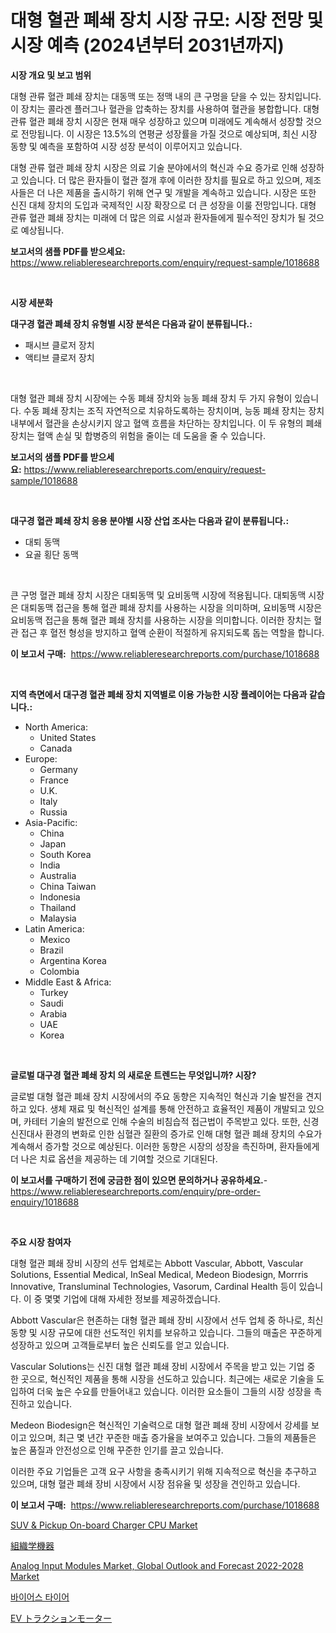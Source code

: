 <p><h1>대형 혈관 폐쇄 장치 시장 규모: 시장 전망 및 시장 예측 (2024년부터 2031년까지)</h1></p><p><strong>시장 개요 및 보고 범위</strong></p>
<p><p>대형 관류 혈관 폐쇄 장치는 대동맥 또는 정맥 내의 큰 구멍을 닫을 수 있는 장치입니다. 이 장치는 콜라겐 플러그나 혈관을 압축하는 장치를 사용하여 혈관을 봉합합니다. 대형 관류 혈관 폐쇄 장치 시장은 현재 매우 성장하고 있으며 미래에도 계속해서 성장할 것으로 전망됩니다. 이 시장은 13.5%의 연평균 성장률을 가질 것으로 예상되며, 최신 시장 동향 및 예측을 포함하여 시장 성장 분석이 이루어지고 있습니다. </p><p>대형 관류 혈관 폐쇄 장치 시장은 의료 기술 분야에서의 혁신과 수요 증가로 인해 성장하고 있습니다. 더 많은 환자들이 혈관 절개 후에 이러한 장치를 필요로 하고 있으며, 제조사들은 더 나은 제품을 출시하기 위해 연구 및 개발을 계속하고 있습니다. 시장은 또한 신진 대체 장치의 도입과 국제적인 시장 확장으로 더 큰 성장을 이룰 전망입니다. 대형 관류 혈관 폐쇄 장치는 미래에 더 많은 의료 시설과 환자들에게 필수적인 장치가 될 것으로 예상됩니다.</p></p>
<p><strong>보고서의 샘플 PDF를 받으세요:</strong> <a href="https://www.reliableresearchreports.com/enquiry/request-sample/1018688">https://www.reliableresearchreports.com/enquiry/request-sample/1018688</a></p>
<p>&nbsp;</p>
<p><strong>시장 세분화</strong></p>
<p><strong>대구경 혈관 폐쇄 장치 유형별 시장 분석은 다음과 같이 분류됩니다.:</strong></p>
<p><ul><li>패시브 클로저 장치</li><li>액티브 클로저 장치</li></ul></p>
<p>&nbsp;</p>
<p><p>대형 혈관 폐쇄 장치 시장에는 수동 폐쇄 장치와 능동 폐쇄 장치 두 가지 유형이 있습니다. 수동 폐쇄 장치는 조직 자연적으로 치유하도록하는 장치이며, 능동 폐쇄 장치는 장치 내부에서 혈관을 손상시키지 않고 혈액 흐름을 차단하는 장치입니다. 이 두 유형의 폐쇄 장치는 혈액 손실 및 합병증의 위험을 줄이는 데 도움을 줄 수 있습니다.</p></p>
<p><strong>보고서의 샘플 PDF를 받으세요:</strong>&nbsp;<a href="https://www.reliableresearchreports.com/enquiry/request-sample/1018688">https://www.reliableresearchreports.com/enquiry/request-sample/1018688</a></p>
<p>&nbsp;</p>
<p><strong> 대구경 혈관 폐쇄 장치 응용 분야별 시장 산업 조사는 다음과 같이 분류됩니다.:</strong></p>
<p><ul><li>대퇴 동맥</li><li>요골 횡단 동맥</li></ul></p>
<p>&nbsp;</p>
<p><p>큰 구멍 혈관 폐쇄 장치 시장은 대퇴동맥 및 요비동맥 시장에 적용됩니다. 대퇴동맥 시장은 대퇴동맥 접근을 통해 혈관 폐쇄 장치를 사용하는 시장을 의미하며, 요비동맥 시장은 요비동맥 접근을 통해 혈관 폐쇄 장치를 사용하는 시장을 의미합니다. 이러한 장치는 혈관 접근 후 혈전 형성을 방지하고 혈액 순환이 적절하게 유지되도록 돕는 역할을 합니다.</p></p>
<p><strong>이 보고서 구매:</strong>&nbsp; <a href="https://www.reliableresearchreports.com/purchase/1018688">https://www.reliableresearchreports.com/purchase/1018688</a></p>
<p>&nbsp;</p>
<p><strong>지역 측면에서 대구경 혈관 폐쇄 장치 지역별로 이용 가능한 시장 플레이어는 다음과 같습니다.:</strong></p>
<p><ul>
    <li>
        North America:
        <ul>
            <li>United States</li>
            <li>Canada</li>
        </ul>
    </li>
    <li>
        Europe:
        <ul>
            <li>Germany</li>
            <li>France</li>
            <li>U.K.</li>
            <li>Italy</li>
            <li>Russia</li>
        </ul>
    </li>
    <li>
        Asia-Pacific:
        <ul>
            <li>China</li>
            <li>Japan</li>
            <li>South Korea</li>
            <li>India</li>
            <li>Australia</li>
            <li>China Taiwan</li>
            <li>Indonesia</li>
            <li>Thailand</li>
            <li>Malaysia</li>
        </ul>
    </li>
    <li>
        Latin America:
        <ul>
            <li>Mexico</li>
            <li>Brazil</li>
            <li>Argentina Korea</li>
            <li>Colombia</li>
        </ul>
    </li>
    <li>
        Middle East & Africa:
        <ul>
            <li>Turkey</li>
            <li>Saudi</li>
            <li>Arabia</li>
            <li>UAE</li>
            <li>Korea</li>
        </ul>
    </li>
    </ul></p>
<p>&nbsp;</p>
<p><strong>글로벌 대구경 혈관 폐쇄 장치 의 새로운 트렌드는 무엇입니까? 시장?</strong></p>
<p><p>글로벌 대형 혈관 폐쇄 장치 시장에서의 주요 동향은 지속적인 혁신과 기술 발전을 견지하고 있다. 생체 재료 및 혁신적인 설계를 통해 안전하고 효율적인 제품이 개발되고 있으며, 카테터 기술의 발전으로 인해 수술의 비침습적 접근법이 주목받고 있다. 또한, 신경신진대사 환경의 변화로 인한 심혈관 질환의 증가로 인해 대형 혈관 폐쇄 장치의 수요가 계속해서 증가할 것으로 예상된다. 이러한 동향은 시장의 성장을 촉진하며, 환자들에게 더 나은 치료 옵션을 제공하는 데 기여할 것으로 기대된다.</p></p>
<p><strong>이 보고서를 구매하기 전에 궁금한 점이 있으면 문의하거나 공유하세요.</strong>- <a href="https://www.reliableresearchreports.com/enquiry/pre-order-enquiry/1018688">https://www.reliableresearchreports.com/enquiry/pre-order-enquiry/1018688</a></p>
<p>&nbsp;</p>
<p><strong>주요 시장 참여자</strong></p>
<p><p>대형 혈관 폐쇄 장비 시장의 선두 업체로는 Abbott Vascular, Abbott, Vascular Solutions, Essential Medical, InSeal Medical, Medeon Biodesign, Morrris Innovative, Transluminal Technologies, Vasorum, Cardinal Health 등이 있습니다. 이 중 몇몇 기업에 대해 자세한 정보를 제공하겠습니다.</p><p>Abbott Vascular은 현존하는 대형 혈관 폐쇄 장비 시장에서 선두 업체 중 하나로, 최신 동향 및 시장 규모에 대한 선도적인 위치를 보유하고 있습니다. 그들의 매출은 꾸준하게 성장하고 있으며 고객들로부터 높은 신뢰도를 얻고 있습니다.</p><p>Vascular Solutions는 신진 대형 혈관 폐쇄 장비 시장에서 주목을 받고 있는 기업 중 한 곳으로, 혁신적인 제품을 통해 시장을 선도하고 있습니다. 최근에는 새로운 기술을 도입하여 더욱 높은 수요를 만들어내고 있습니다. 이러한 요소들이 그들의 시장 성장을 촉진하고 있습니다.</p><p>Medeon Biodesign은 혁신적인 기술력으로 대형 혈관 폐쇄 장비 시장에서 강세를 보이고 있으며, 최근 몇 년간 꾸준한 매출 증가율을 보여주고 있습니다. 그들의 제품들은 높은 품질과 안전성으로 인해 꾸준한 인기를 끌고 있습니다.</p><p>이러한 주요 기업들은 고객 요구 사항을 충족시키기 위해 지속적으로 혁신을 추구하고 있으며, 대형 혈관 폐쇄 장비 시장에서 시장 점유율 및 성장을 견인하고 있습니다.</p></p>
<p><strong>이 보고서 구매:</strong>&nbsp;&nbsp;<a href="https://www.reliableresearchreports.com/purchase/1018688">https://www.reliableresearchreports.com/purchase/1018688</a></p>
<p><p><a href="https://issuu.com/reportprime-2/docs/suv-pickup-on-board-charger-cpu-market-size-2030.p">SUV & Pickup On-board Charger CPU Market</a></p><p><a href="https://github.com/mcbeesbxa270/Market-Research-Report-List-1/blob/main/9704104187962.md">組織学機器</a></p><p><a href="https://view.publitas.com/reportprime-1/analog-input-modules-market-global-outlook-and-forecast-2022-2028-market-share-market-new-trends-analysis-report-by-type-by-application-by-end-use-by-region-and-segment-forecasts-2023-2030/">Analog Input Modules Market, Global Outlook and Forecast 2022-2028 Market</a></p><p><a href="https://github.com/xvz497517413/Market-Research-Report-List-1/blob/main/5119971187896.md">바이어스 타이어</a></p><p><a href="https://github.com/ksxzwxabcuynh011/Market-Research-Report-List-1/blob/main/5616743187961.md">EV トラクションモーター</a></p></p>
